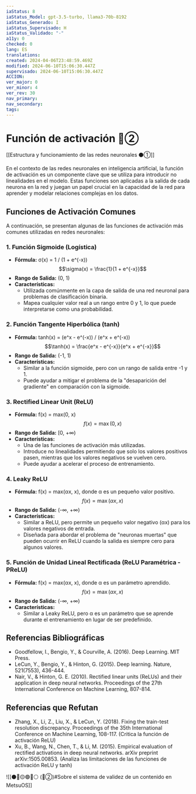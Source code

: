 ```yaml
---
iaStatus: 8
iaStatus_Model: gpt-3.5-turbo, llama3-70b-8192
iaStatus_Generado: I
iaStatus_Supervisado: H
iaStatus_Validado: "-"
a11y: 0
checked: 0
lang: ES
translations: 
created: 2024-04-06T23:48:59.469Z
modified: 2024-06-10T15:06:30.447Z
supervisado: 2024-06-10T15:06:30.447Z
ACCION: 
ver_major: 0
ver_minor: 4
ver_rev: 30
nav_primary: 
nav_secondary: 
tags:
---
```

# Función de activación 🔴②

[[Estructura y funcionamiento de las redes neuronales ⚫①]]


En el contexto de las redes neuronales en inteligencia artificial, la función de activación es un componente clave que se utiliza para introducir no linealidades en el modelo. Estas funciones son aplicadas a la salida de cada neurona en la red y juegan un papel crucial en la capacidad de la red para aprender y modelar relaciones complejas en los datos.

## Funciones de Activación Comunes

A continuación, se presentan algunas de las funciones de activación más comunes utilizadas en redes neuronales:

### 1. Función Sigmoide (Logística)

* **Fórmula:** σ(x) = 1 / (1 + e^(-x))  $$\sigma(x) = \frac{1}{1 + e^{-x}}$$
* **Rango de Salida:** (0, 1)
* **Características:**
	+ Utilizada comúnmente en la capa de salida de una red neuronal para problemas de clasificación binaria.
	+ Mapea cualquier valor real a un rango entre 0 y 1, lo que puede interpretarse como una probabilidad.

### 2. Función Tangente Hiperbólica (tanh)

* **Fórmula:** tanh(x) = (e^x - e^(-x)) / (e^x + e^(-x))$$\tanh(x) = \frac{e^x - e^{-x}}{e^x + e^{-x}}$$
* **Rango de Salida:** (-1, 1)
* **Características:**
	+ Similar a la función sigmoide, pero con un rango de salida entre -1 y 1.
	+ Puede ayudar a mitigar el problema de la "desaparición del gradiente" en comparación con la sigmoide.

### 3. Rectified Linear Unit (ReLU)

* **Fórmula:** f(x) = max(0, x)$$f(x) = \max(0, x)$$
* **Rango de Salida:** [0, +∞)
* **Características:**
	+ Una de las funciones de activación más utilizadas.
	+ Introduce no linealidades permitiendo que solo los valores positivos pasen, mientras que los valores negativos se vuelven cero.
	+ Puede ayudar a acelerar el proceso de entrenamiento.

### 4. Leaky ReLU

* **Fórmula:** f(x) = max(αx, x), donde α es un pequeño valor positivo.$$f(x) = \max(\alpha x, x)$$
* **Rango de Salida:** (-∞, +∞)
* **Características:**
	+ Similar a ReLU, pero permite un pequeño valor negativo (αx) para los valores negativos de entrada.
	+ Diseñada para abordar el problema de "neuronas muertas" que pueden ocurrir en ReLU cuando la salida es siempre cero para algunos valores.

### 5. Función de Unidad Lineal Rectificada (ReLU Paramétrica - PReLU)

* **Fórmula:** f(x) = max(αx, x), donde α es un parámetro aprendido.$$f(x) = \max(\alpha x, x)$$
* **Rango de Salida:** (-∞, +∞)
* **Características:**
	+ Similar a Leaky ReLU, pero α es un parámetro que se aprende durante el entrenamiento en lugar de ser predefinido.

## Referencias Bibliográficas

* Goodfellow, I., Bengio, Y., & Courville, A. (2016). Deep Learning. MIT Press.
* LeCun, Y., Bengio, Y., & Hinton, G. (2015). Deep learning. Nature, 521(7553), 436-444.
* Nair, V., & Hinton, G. E. (2010). Rectified linear units (ReLUs) and their application in deep neural networks. Proceedings of the 27th International Conference on Machine Learning, 807-814.

## Referencias que Refutan

* Zhang, X., Li, Z., Liu, X., & LeCun, Y. (2018). Fixing the train-test resolution discrepancy. Proceedings of the 35th International Conference on Machine Learning, 108-117. (Critica la función de activación ReLU)
* Xu, B., Wang, N., Chen, T., & Li, M. (2015). Empirical evaluation of rectified activations in deep neural networks. arXiv preprint arXiv:1505.00853. (Analiza las limitaciones de las funciones de activación ReLU y tanh)

![[⚫🔴🟡🟢🔵⚪ (🔴②)#Sobre el sistema de validez de un contenido en MetsuOS]]